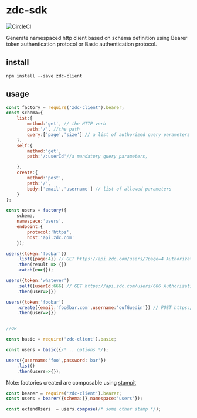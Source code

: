 # zdc-sdk

[![CircleCI](https://circleci.com/gh/zorro-del-caribe/zdc-sdk.svg?style=svg)](https://circleci.com/gh/zorro-del-caribe/zdc-sdk)

Generate namespaced http client based on schema definition using Bearer token authentication protocol or Basic authentication protocol.

## install

``npm install --save zdc-client``

## usage

```Javascript
const factory = require('zdc-client').bearer;
const schema={
    list:{
        method:'get', // the HTTP verb
        path:'/', //the path
        query:['page','size'] // a list of authorized query parameters
    },
    self:{
        method:'get',
        path:'/:userId'//a mandatory query parameters,

    },
    create:{
        method:'post',
        path:'/',
        body:['email','username'] // list of allowed parameters
    }
};

const users = factory({
    schema,
    namespace:'users',
    endpoint:{
        protocol:'https',
        host:'api.zdc.com'
    });

users({token:'foobar'})
    .list({page:4}) // GET https://api.zdc.com/users/?page=4 Authorization: Bearer foobar
    .then(result => {})
    .catch(e=>{});

users({token:'whatever')
    .self({userId:666) // GET https://api.zdc.com/users/666 Authorization: Bearer whatever
    .then(user=>{})

users({token:'foobar')
    .create({email:'foo@bar.com',username:'oufGuedin'}) // POST https://api.zdc.com/users/ Authorization: Bearer foobar, body : {email:'foo@bar.com', username:'oufGuedin'}
    .then(user=>{})


//OR

const basic = require('zdc-client').basic;

const users = basic({/* .. options */);

users({username:'foo',password:'bar'})
    .list()
    .then(users=>{});
```

Note: factories created are composable using [stampit](https://github.com/stampit-org/stampit)

```Javascript
const bearer = require('zdc-client').bearer;
const users = bearer({schema:{},namespace:'users'});

const extendUsers  = users.compose(/* some other stamp */);
```